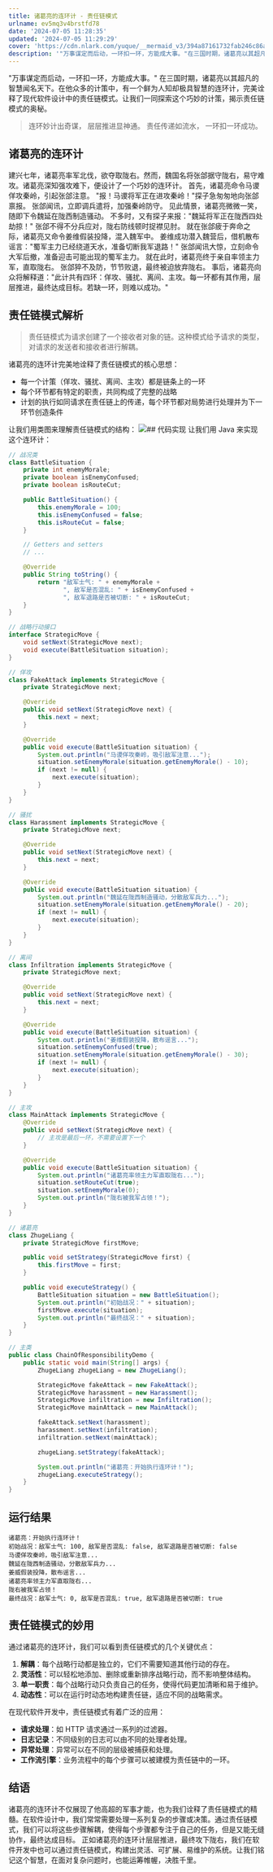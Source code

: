 ```yaml
---
title: 诸葛亮的连环计 - 责任链模式
urlname: ev5mq3v4brstfd78
date: '2024-07-05 11:28:35'
updated: '2024-07-05 11:29:29'
cover: 'https://cdn.nlark.com/yuque/__mermaid_v3/394a87161732fab246c86aac73081509.svg'
description: '"万事谋定而后动，一环扣一环，方能成大事。"在三国时期，诸葛亮以其超凡的智慧闻名天下。在他众多的计策中，有一个鲜为人知却极具智慧的连环计，完美诠释了现代软件设计中的责任链模式。让我们一同探索这个巧妙的计策，揭示责任链模式的奥秘。连环妙计出奇谋，层层推进显神通。责任传递如流水，一环扣一环成功。诸...'
---
```

"万事谋定而后动，一环扣一环，方能成大事。"
在三国时期，诸葛亮以其超凡的智慧闻名天下。在他众多的计策中，有一个鲜为人知却极具智慧的连环计，完美诠释了现代软件设计中的责任链模式。让我们一同探索这个巧妙的计策，揭示责任链模式的奥秘。
> 连环妙计出奇谋，
层层推进显神通。
责任传递如流水，
一环扣一环成功。

## 诸葛亮的连环计
建兴七年，诸葛亮率军北伐，欲夺取陇右。然而，魏国名将张郃据守陇右，易守难攻。诸葛亮深知强攻难下，便设计了一个巧妙的连环计。
首先，诸葛亮命令马谡佯攻秦岭，引起张郃注意。
"报！马谡将军正在进攻秦岭！"探子急匆匆地向张郃禀报。
张郃闻讯，立即调兵遣将，加强秦岭防守。
见此情景，诸葛亮微微一笑，随即下令魏延在陇西制造骚动。
不多时，又有探子来报："魏延将军正在陇西四处劫掠！"
张郃不得不分兵应对，陇右防线顿时捉襟见肘。
就在张郃疲于奔命之际，诸葛亮又命令姜维假装投降，混入魏军中。
姜维成功潜入魏营后，借机散布谣言："蜀军主力已经绕道天水，准备切断我军退路！"
张郃闻讯大惊，立刻命令大军后撤，准备迎击可能出现的蜀军主力。
就在此时，诸葛亮终于亲自率领主力军，直取陇右。
张郃猝不及防，节节败退，最终被迫放弃陇右。
事后，诸葛亮向众将解释道："此计共有四环：佯攻、骚扰、离间、主攻。每一环都有其作用，层层推进，最终达成目标。若缺一环，则难以成功。"
## 责任链模式解析
> 责任链模式为请求创建了一个接收者对象的链。这种模式给予请求的类型，对请求的发送者和接收者进行解耦。

诸葛亮的连环计完美地诠释了责任链模式的核心思想：

- 每一个计策（佯攻、骚扰、离间、主攻）都是链条上的一环
- 每个环节都有特定的职责，共同构成了完整的战略
- 计划的执行如同请求在责任链上的传递，每个环节都对局势进行处理并为下一环节创造条件

让我们用类图来理解责任链模式的结构：
![](https://oss1.aistar.cool/elog-offer-now/5deb466ec6556209ef3e1b307cda7e0b.svg)## 代码实现
让我们用 Java 来实现这个连环计：
```java
// 战况类
class BattleSituation {
    private int enemyMorale;
    private boolean isEnemyConfused;
    private boolean isRouteCut;

    public BattleSituation() {
        this.enemyMorale = 100;
        this.isEnemyConfused = false;
        this.isRouteCut = false;
    }

    // Getters and setters
    // ...

    @Override
    public String toString() {
        return "敌军士气: " + enemyMorale +
               ", 敌军是否混乱: " + isEnemyConfused +
               ", 敌军退路是否被切断: " + isRouteCut;
    }
}

// 战略行动接口
interface StrategicMove {
    void setNext(StrategicMove next);
    void execute(BattleSituation situation);
}

// 佯攻
class FakeAttack implements StrategicMove {
    private StrategicMove next;

    @Override
    public void setNext(StrategicMove next) {
        this.next = next;
    }

    @Override
    public void execute(BattleSituation situation) {
        System.out.println("马谡佯攻秦岭，吸引敌军注意...");
        situation.setEnemyMorale(situation.getEnemyMorale() - 10);
        if (next != null) {
            next.execute(situation);
        }
    }
}

// 骚扰
class Harassment implements StrategicMove {
    private StrategicMove next;

    @Override
    public void setNext(StrategicMove next) {
        this.next = next;
    }

    @Override
    public void execute(BattleSituation situation) {
        System.out.println("魏延在陇西制造骚动，分散敌军兵力...");
        situation.setEnemyMorale(situation.getEnemyMorale() - 20);
        if (next != null) {
            next.execute(situation);
        }
    }
}

// 离间
class Infiltration implements StrategicMove {
    private StrategicMove next;

    @Override
    public void setNext(StrategicMove next) {
        this.next = next;
    }

    @Override
    public void execute(BattleSituation situation) {
        System.out.println("姜维假装投降，散布谣言...");
        situation.setEnemyConfused(true);
        situation.setEnemyMorale(situation.getEnemyMorale() - 30);
        if (next != null) {
            next.execute(situation);
        }
    }
}

// 主攻
class MainAttack implements StrategicMove {
    @Override
    public void setNext(StrategicMove next) {
        // 主攻是最后一环，不需要设置下一个
    }

    @Override
    public void execute(BattleSituation situation) {
        System.out.println("诸葛亮率领主力军直取陇右...");
        situation.setRouteCut(true);
        situation.setEnemyMorale(0);
        System.out.println("陇右被我军占领！");
    }
}

// 诸葛亮
class ZhugeLiang {
    private StrategicMove firstMove;

    public void setStrategy(StrategicMove first) {
        this.firstMove = first;
    }

    public void executeStrategy() {
        BattleSituation situation = new BattleSituation();
        System.out.println("初始战况：" + situation);
        firstMove.execute(situation);
        System.out.println("最终战况：" + situation);
    }
}

// 主类
public class ChainOfResponsibilityDemo {
    public static void main(String[] args) {
        ZhugeLiang zhugeLiang = new ZhugeLiang();

        StrategicMove fakeAttack = new FakeAttack();
        StrategicMove harassment = new Harassment();
        StrategicMove infiltration = new Infiltration();
        StrategicMove mainAttack = new MainAttack();

        fakeAttack.setNext(harassment);
        harassment.setNext(infiltration);
        infiltration.setNext(mainAttack);

        zhugeLiang.setStrategy(fakeAttack);

        System.out.println("诸葛亮：开始执行连环计！");
        zhugeLiang.executeStrategy();
    }
}
```
## 运行结果
```
诸葛亮：开始执行连环计！
初始战况：敌军士气: 100, 敌军是否混乱: false, 敌军退路是否被切断: false
马谡佯攻秦岭，吸引敌军注意...
魏延在陇西制造骚动，分散敌军兵力...
姜威假装投降，散布谣言...
诸葛亮率领主力军直取陇右...
陇右被我军占领！
最终战况：敌军士气: 0, 敌军是否混乱: true, 敌军退路是否被切断: true
```
## 责任链模式的妙用
通过诸葛亮的连环计，我们可以看到责任链模式的几个关键优点：

1. **解耦**：每个战略行动都是独立的，它们不需要知道其他行动的存在。
2. **灵活性**：可以轻松地添加、删除或重新排序战略行动，而不影响整体结构。
3. **单一职责**：每个战略行动只负责自己的任务，使得代码更加清晰和易于维护。
4. **动态性**：可以在运行时动态地构建责任链，适应不同的战略需求。

在现代软件开发中，责任链模式有着广泛的应用：

- **请求处理**：如 HTTP 请求通过一系列的过滤器。
- **日志记录**：不同级别的日志可以由不同的处理者处理。
- **异常处理**：异常可以在不同的层级被捕获和处理。
- **工作流引擎**：业务流程中的每个步骤可以被建模为责任链中的一环。
## 结语
诸葛亮的连环计不仅展现了他高超的军事才能，也为我们诠释了责任链模式的精髓。在软件设计中，我们常常需要处理一系列复杂的步骤或决策。通过责任链模式，我们可以将这些步骤解耦，使得每个步骤都专注于自己的任务，但是又能无缝协作，最终达成目标。
正如诸葛亮的连环计层层推进，最终攻下陇右，我们在软件开发中也可以通过责任链模式，构建出灵活、可扩展、易维护的系统。让我们铭记这个智慧，在面对复杂问题时，也能运筹帷幄，决胜千里。
